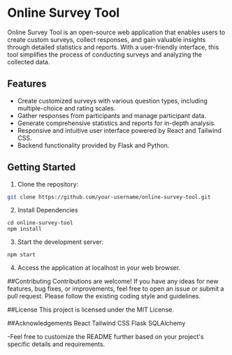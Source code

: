 # Online Survey Tool

Online Survey Tool is an open-source web application that enables users to create custom surveys, collect responses, and gain valuable insights through detailed statistics and reports. With a user-friendly interface, this tool simplifies the process of conducting surveys and analyzing the collected data.

## Features

- Create customized surveys with various question types, including multiple-choice and rating scales.
- Gather responses from participants and manage participant data.
- Generate comprehensive statistics and reports for in-depth analysis.
- Responsive and intuitive user interface powered by React and Tailwind CSS.
- Backend functionality provided by Flask and Python.

## Getting Started

1. Clone the repository:

```bash
git clone https://github.com/your-username/online-survey-tool.git
```
2. Install Dependencies
  
```
cd online-survey-tool
npm install
```
3. Start the development server:
```
npm start
```
4. Access the application at localhost in your web browser.


##Contributing
Contributions are welcome! If you have any ideas for new features, bug fixes, or improvements, feel free to open an issue or submit a pull request. Please follow the existing coding style and guidelines.

##License
This project is licensed under the MIT License.

##Acknowledgements
React
Tailwind CSS
Flask
SQLAlchemy

-Feel free to customize the README further based on your project's specific details and requirements.
